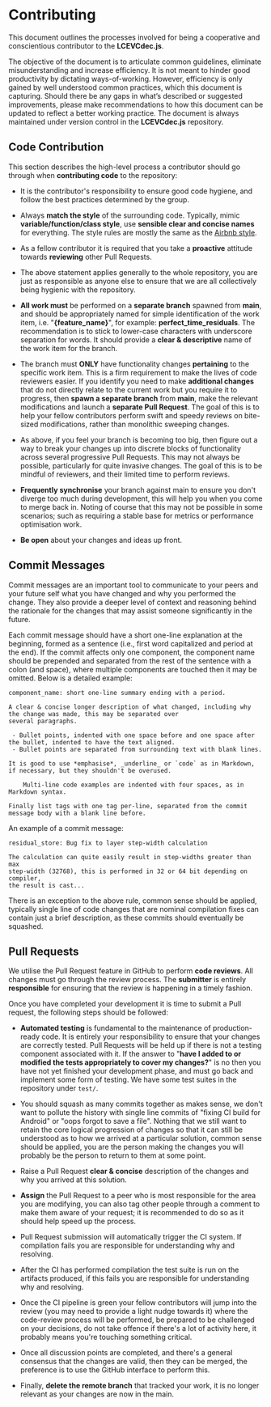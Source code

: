 # Contributing

This document outlines the processes involved for being a cooperative and conscientious contributor to the **LCEVCdec.js**.

The objective of the document is to articulate common guidelines, eliminate misunderstanding and increase efficiency. It
is not meant to hinder good productivity by dictating ways-of-working. However, efficiency is only gained by well
understood common practices, which this document is capturing. Should there be any gaps in what’s described or suggested
improvements, please make recommendations to how this document can be updated to reflect a better working practice. The
document is always maintained under version control in the **LCEVCdec.js** repository.

## Code Contribution

This section describes the high-level process a contributor should go through when **contributing code** to the repository:

- It is the contributor's responsibility to ensure good code hygiene, and follow the best practices determined by the group.

- Always **match the style** of the surrounding code. Typically, mimic **variable/function/class style**, use
  **sensible clear and concise names** for everything. The style rules are mostly the same as the
  [Airbnb style](https://github.com/airbnb/javascript).

- As a fellow contributor it is required that you take a **proactive** attitude towards **reviewing** other Pull Requests.

- The above statement applies generally to the whole repository, you are just as responsible as anyone else to ensure
  that we are all collectively being hygienic with the repository.

- **All work must** be performed on a **separate branch** spawned from **main**, and should be appropriately named
  for simple identification of the work item, i.e. "**{feature_name}**", for example:
  **perfect_time_residuals**. The recommendation is to stick to lower-case characters with underscore separation for words. It should provide a **clear & descriptive** name of the work item for the branch.

- The branch must **ONLY** have functionality changes **pertaining** to the specific work item. This is
  a firm requirement to make the lives of code reviewers easier. If you identify you need to make **additional changes**
  that do not directly relate to the current work but you require it to progress, then **spawn a separate branch**
  from **main**, make the relevant modifications and launch a **separate Pull Request**. The goal of this is to
  help your fellow contributors perform swift and speedy reviews on bite-sized modifications, rather than monolithic
  sweeping changes.

- As above, if you feel your branch is becoming too big, then figure out a way to break your
  changes up into discrete blocks of functionality across several progressive Pull Requests. This may not always be possible, particularly for quite invasive changes. The goal of this
  is to be mindful of reviewers, and their limited time to perform reviews.

- **Frequently synchronise** your branch against main to ensure you don't diverge too much during development, this
  will help you when you come to merge back in. Noting of course that this may not be possible in some scenarios; such
  as requiring a stable base for metrics or performance optimisation work.

- **Be open** about your changes and ideas up front.

## Commit Messages

Commit messages are an important tool to communicate to your peers and your future self what you have changed and why you
performed the change. They also provide a deeper level of context and reasoning behind the rationale for the changes that
may assist someone significantly in the future.

Each commit message should have a short one-line explanation at the beginning, formed as a sentence (i.e., first word
capitalized and period at the end). If the commit affects only one component, the component name should
be prepended and separated from the rest of the sentence with a colon (and space), where multiple components are touched
then it may be omitted. Below is a detailed example:

    component_name: short one-line summary ending with a period.

    A clear & concise longer description of what changed, including why the change was made, this may be separated over
    several paragraphs.

     - Bullet points, indented with one space before and one space after the bullet, indented to have the text aligned.
     - Bullet points are separated from surrounding text with blank lines.

    It is good to use *emphasise*, _underline_ or `code` as in Markdown, if necessary, but they shouldn't be overused.

        Multi-line code examples are indented with four spaces, as in Markdown syntax.

    Finally list tags with one tag per-line, separated from the commit message body with a blank line before.

An example of a commit message:

    residual_store: Bug fix to layer step-width calculation

    The calculation can quite easily result in step-widths greater than max
    step-width (32768), this is performed in 32 or 64 bit depending on compiler,
    the result is cast...

There is an exception to the above rule, common sense should be applied, typically single line of code changes that are
nominal compilation fixes can contain just a brief description, as these commits should eventually be squashed.

## Pull Requests

We utilise the Pull Request feature in GitHub to perform **code reviews**. All changes must go through the review process. The **submitter** is entirely
**responsible** for ensuring that the review is happening in a timely fashion.

Once you have completed your development it is time to submit a Pull request, the following steps should be followed:

- **Automated testing** is fundamental to the maintenance of production-ready code. It is entirely your responsibility
  to ensure that your changes are correctly tested. Pull Requests will be held up if there is not a testing component
  associated with it. If the answer to "**have I added to or modified the tests appropriately to cover my changes?**"
  is no then you have not yet finished your development phase, and must go back and implement some form of testing. We have some test suites in the repository under `test/`.

- You should squash as many commits together as makes sense, we don't want to pollute the history with single line
  commits of "fixing CI build for Android" or "oops forgot to save a file". Nothing that we still want to retain the
  core logical progression of changes so that it can still be understood as to how we arrived at a particular solution,
  common sense should be applied, you are the person making the changes you will probably be the person to return to them
  at some point.

- Raise a Pull Request **clear & concise** description of the changes and why you arrived at this solution.

- **Assign** the Pull Request to a peer who is most responsible for the area you are modifying, you can also tag other
  people through a comment to make them aware of your request; it is recommended to do so as it should help speed up the
  process.

- Pull Request submission will automatically trigger the CI system. If compilation fails you
  are responsible for understanding why and resolving.

- After the CI has performed compilation the test suite is run on the artifacts produced, if this fails you are responsible
  for understanding why and resolving.

- Once the CI pipeline is green your fellow contributors will jump into the review (you may need to provide a light nudge
  towards it) where the code-review process will be performed, be prepared to be challenged on your decisions, do not
  take offence if there's a lot of activity here, it probably means you're touching something critical.

- Once all discussion points are completed, and there's a general consensus that the changes are valid, then they can be merged, the preference is to use the GitHub interface to perform this.

- Finally, **delete the remote branch** that tracked your work, it is no longer relevant as your
changes are now in the main.